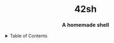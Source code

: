 <!-- PROJECT LOGO -->
<br />
<div align="center">

  <h1 align="center">42sh</h1>
  <h3 align="center">A homemade shell</h3>

</div>

<!-- TABLE OF CONTENTS -->
<details>
  <summary>Table of Contents</summary>
  <ol>
    <li>
      <a href="#about-the-project">About The Project</a>
      <ul>
        <li><a href="#Mandatory section">Mandatory section</a></li>
        <li><a href="#Optional section">Optional section</a></li>
      </ul>
    </li>
    <li>
      <a href="#getting-started">Getting Started</a>
      <ul>
        <li><a href="#installation">Installation</a></li>
      </ul>
    </li>
  </ol>

<!-- ABOUT THE PROJECT -->
## About The Project

This project is one of the tree first-year Epitech's final project. The goal is to recreate a Unix Shell.  
This projects consists of two sections :
- a mandatory section, which must be completed (see below).
- an optional section, which is only evaluated if the mandatory section is fully functionnal. 
The reference shell for this project is TCSH.

### Mandatory section
- Spaces and tabulations ✅
- $PATH and environnement handling ✅
- Errors and return value ✅
- Redirections ('<', '<<', '>' '<<') ✅
- Pipes ('|')
- Builtins functions : cd, echo, exit, setenv and unsetenv ✅
- Separators (';', '&&', '||') ✅

### Optional section
- Inhibitors ('\') ✅
- Globbings ('*', '?', '[]' '{}') ✅
- Job control ('&', fg) ✅
- Backticks ('``') ✅
- Parentheses ❌
- Variables (local and env) ✅
- Special variables (term, precmd, cwdcmd, ignoreof...) ❌
- History ('!') ✅
- Aliases ✅
- Line edition (multiline, dynamic rebinding, auto-completion dynamic) ❌
- Scripting ❌

## Getting started
1. Clone the repository
  ```sh
  git clone git@github.com:iMeaNz/42sh.git
  ```
2. Compile the program
  ```sh
  make
  ```
3. Run the program
  ```sh
  ./42sh
  ```